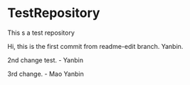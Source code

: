 # TestRepository
This s a test repository 

Hi,
this is the first commit from readme-edit branch.
Yanbin.

2nd change test. - Yanbin

3rd change. - Mao Yanbin


